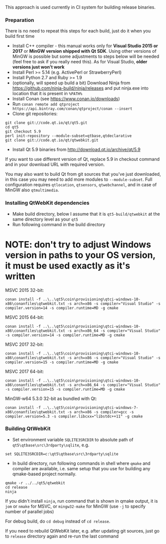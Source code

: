 This approach is used currently in CI system for building release binaries.

### Preparation

There is no need to repeat this steps for each build, just do it when you build first time

* Install C++ compiler - this manual works only for **Visual Studio 2015 or 2017** or **MinGW version shipped with Qt SDK**. Using other versions of MinGW is possible but some adjustments to steps below will be needed (feel free to ask if you really need this). As for Visual Studio, **older versions just won't work**
* Install Perl >= 5.14 (e.g. ActivePerl or StrawberryPerl)
* Install Python 2.7 and Ruby >= 1.9
* (optionally, will speed up build a bit) Download Ninja from https://github.com/ninja-build/ninja/releases and put ninja.exe into location that it is present in `%PATH%`
* Install Conan (see https://www.conan.io/downloads)
* Run `conan remote add qtproject https://api.bintray.com/conan/qtproject/conan --insert`
* Clone git repositories:
```
git clone git://code.qt.io/qt/qt5.git
cd qt5
git checkout 5.9
perl init-repository --module-subset=qtbase,qtdeclarative
git clone git://code.qt.io/qt/qtwebkit.git
```
* Install Qt 5.9 binaries from http://download.qt.io/archive/qt/5.9

If you want to use different version of Qt, replace 5.9 in checkout command and in your download URL with required version.

You may also want to build Qt from git sources that you've just downloaded, in this case you may need to add more modules to `--module-subset`. Full configuration requires `qtlocation`, `qtsensors`, `qtwebchannel`, and in case of MinGW also `qtmultimedia`.

### Installing QtWebKit dependencies

* Make build directory, below I assume that it is `qt5-build/qtwebkit` at the same directory level as your `qt5`
* Run following command in the build directory 

# **NOTE: don't try to adjust Windows version in paths to your OS version, it must be used exactly as it's written**

MSVC 2015 32-bit:
```
conan install -f ..\..\qt5\coin\provisioning\qtci-windows-10-x86\conanfiles\qtwebkit.txt -s arch=x86 -s compiler="Visual Studio" -s compiler.version=14 -s compiler.runtime=MD -g cmake
```

MSVC 2015 64-bit:
```
conan install -f ..\..\qt5\coin\provisioning\qtci-windows-10-x86\conanfiles\qtwebkit.txt -s arch=x86_64 -s compiler="Visual Studio" -s compiler.version=14 -s compiler.runtime=MD -g cmake
```

MSVC 2017 32-bit:
```
conan install -f ..\..\qt5\coin\provisioning\qtci-windows-10-x86\conanfiles\qtwebkit.txt -s arch=x86 -s compiler="Visual Studio" -s compiler.version=15 -s compiler.runtime=MD -g cmake
```

MSVC 2017 64-bit:
```
conan install -f ..\..\qt5\coin\provisioning\qtci-windows-10-x86\conanfiles\qtwebkit.txt -s arch=x86_64 -s compiler="Visual Studio" -s compiler.version=15 -s compiler.runtime=MD -g cmake
```

MinGW-w64 5.3.0 32-bit as bundled with Qt:
```
conan install -f ..\..\qt5\coin\provisioning\qtci-windows-7-x86\conanfiles\qtwebkit.txt -s arch=x86 -s compiler=gcc -s compiler.version=5.3 -s compiler.libcxx="libstdc++11" -g cmake
```

### Building QtWebKit

* Set environment variable `SQLITE3SRCDIR` to absolute path of `qt5\qtbase\src\3rdparty\sqlite`, e.g.
```
set SQLITE3SRCDIR=c:\qt5\qtbase\src\3rdparty\sqlite
```
* In build directory, run following commands in shell where `qmake` and compiler are available, i.e. same setup that you use for building any qmake-based project normally.
```
qmake -r ../../qt5/qtwebkit
cd release
ninja
```
If you didn't install `ninja`, run command that is shown in qmake output, it is `jom` or `nmake` for MSVC, or `mingw32-make` for MinGW (use `-j` to specify number of parallel jobs)

For debug build, do `cd debug` instead of `cd release`.

If you need to rebuild QtWebKit later, e.g. after updating git sources, just go to `release` directory again and re-run the last command